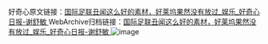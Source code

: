 好奇心原文链接：[国际足联丑闻这么好的素材，好莱坞果然没有放过_娱乐_好奇心日报-谢舒敏 ](https://www.qdaily.com/articles/11372.html)
WebArchive归档链接：[国际足联丑闻这么好的素材，好莱坞果然没有放过_娱乐_好奇心日报-谢舒敏 ](http://web.archive.org/web/20190623164408/https://www.qdaily.com/articles/11372.html)
![image](http://ww3.sinaimg.cn/large/007d5XDply1g3wgr7e4iqj30u03gq1kx)